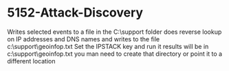 # 5152-Attack-Discovery
Writes selected events to a file in the C:\support folder does reverse lookup on IP addresses and DNS names and writes to the file c:\support\geoinfop.txt
Set the IPSTACK key and run it results will be in c:\support\geoinfop.txt you man need to create that directory or point it to a different location
